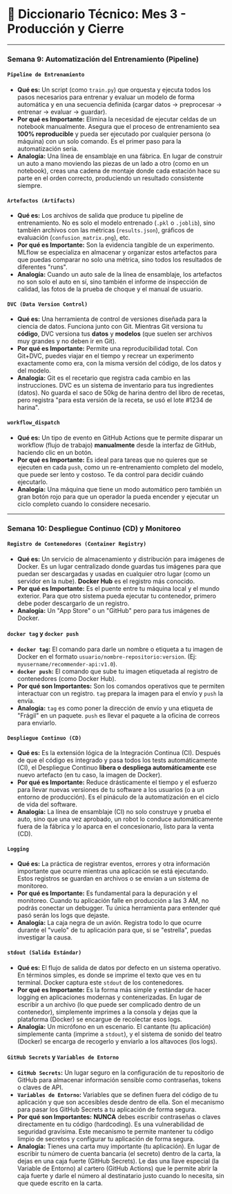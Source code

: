 # 📖 Diccionario Técnico: Mes 3 - Producción y Cierre

---

### Semana 9: Automatización del Entrenamiento (Pipeline)

#### **`Pipeline de Entrenamiento`**
- **Qué es:** Un script (como `train.py`) que orquesta y ejecuta todos los pasos necesarios para entrenar y evaluar un modelo de forma automática y en una secuencia definida (cargar datos -> preprocesar -> entrenar -> evaluar -> guardar).
- **Por qué es Importante:** Elimina la necesidad de ejecutar celdas de un notebook manualmente. Asegura que el proceso de entrenamiento sea **100% reproducible** y pueda ser ejecutado por cualquier persona (o máquina) con un solo comando. Es el primer paso para la automatización seria.
- **Analogía:** Una línea de ensamblaje en una fábrica. En lugar de construir un auto a mano moviendo las piezas de un lado a otro (como en un notebook), creas una cadena de montaje donde cada estación hace su parte en el orden correcto, produciendo un resultado consistente siempre.

#### **`Artefactos (Artifacts)`**
- **Qué es:** Los archivos de salida que produce tu pipeline de entrenamiento. No es solo el modelo entrenado (`.pkl` o `.joblib`), sino también archivos con las métricas (`results.json`), gráficos de evaluación (`confusion_matrix.png`), etc.
- **Por qué es Importante:** Son la evidencia tangible de un experimento. MLflow se especializa en almacenar y organizar estos artefactos para que puedas comparar no solo una métrica, sino todos los resultados de diferentes "runs".
- **Analogía:** Cuando un auto sale de la línea de ensamblaje, los artefactos no son solo el auto en sí, sino también el informe de inspección de calidad, las fotos de la prueba de choque y el manual de usuario.

#### **`DVC (Data Version Control)`**
- **Qué es:** Una herramienta de control de versiones diseñada para la ciencia de datos. Funciona junto con Git. Mientras Git versiona tu **código**, DVC versiona tus **datos** y **modelos** (que suelen ser archivos muy grandes y no deben ir en Git).
- **Por qué es Importante:** Permite una reproducibilidad total. Con Git+DVC, puedes viajar en el tiempo y recrear un experimento exactamente como era, con la misma versión del código, de los datos y del modelo.
- **Analogía:** Git es el recetario que registra cada cambio en las instrucciones. DVC es un sistema de inventario para tus ingredientes (datos). No guarda el saco de 50kg de harina dentro del libro de recetas, pero registra "para esta versión de la receta, se usó el lote #1234 de harina".

#### **`workflow_dispatch`**
- **Qué es:** Un tipo de evento en GitHub Actions que te permite disparar un workflow (flujo de trabajo) **manualmente** desde la interfaz de GitHub, haciendo clic en un botón.
- **Por qué es Importante:** Es ideal para tareas que no quieres que se ejecuten en cada `push`, como un re-entrenamiento completo del modelo, que puede ser lento y costoso. Te da control para decidir cuándo ejecutarlo.
- **Analogía:** Una máquina que tiene un modo automático pero también un gran botón rojo para que un operador la pueda encender y ejecutar un ciclo completo cuando lo considere necesario.

---

### Semana 10: Despliegue Continuo (CD) y Monitoreo

#### **`Registro de Contenedores (Container Registry)`**
- **Qué es:** Un servicio de almacenamiento y distribución para imágenes de Docker. Es un lugar centralizado donde guardas tus imágenes para que puedan ser descargadas y usadas en cualquier otro lugar (como un servidor en la nube). **Docker Hub** es el registro más conocido.
- **Por qué es Importante:** Es el puente entre tu máquina local y el mundo exterior. Para que otro sistema pueda ejecutar tu contenedor, primero debe poder descargarlo de un registro.
- **Analogía:** Un "App Store" o un "GitHub" pero para tus imágenes de Docker.

#### **`docker tag` y `docker push`**
- **`docker tag`:** El comando para darle un nombre o etiqueta a tu imagen de Docker en el formato `usuario/nombre-repositorio:version`. (Ej: `myusername/recommender-api:v1.0`).
- **`docker push`:** El comando que sube tu imagen etiquetada al registro de contenedores (como Docker Hub).
- **Por qué son Importantes:** Son los comandos operativos que te permiten interactuar con un registro. `tag` prepara la imagen para el envío y `push` la envía.
- **Analogía:** `tag` es como poner la dirección de envío y una etiqueta de "Frágil" en un paquete. `push` es llevar el paquete a la oficina de correos para enviarlo.

#### **`Despliegue Continuo (CD)`**
- **Qué es:** Es la extensión lógica de la Integración Continua (CI). Después de que el código es integrado y pasa todos los tests automáticamente (CI), el Despliegue Continuo **libera o despliega automáticamente** ese nuevo artefacto (en tu caso, la imagen de Docker).
- **Por qué es Importante:** Reduce drásticamente el tiempo y el esfuerzo para llevar nuevas versiones de tu software a los usuarios (o a un entorno de producción). Es el pináculo de la automatización en el ciclo de vida del software.
- **Analogía:** La línea de ensamblaje (CI) no solo construye y prueba el auto, sino que una vez aprobado, un robot lo conduce automáticamente fuera de la fábrica y lo aparca en el concesionario, listo para la venta (CD).

#### **`Logging`**
- **Qué es:** La práctica de registrar eventos, errores y otra información importante que ocurre mientras una aplicación se está ejecutando. Estos registros se guardan en archivos o se envían a un sistema de monitoreo.
- **Por qué es Importante:** Es fundamental para la depuración y el monitoreo. Cuando tu aplicación falle en producción a las 3 AM, no podrás conectar un debugger. Tu única herramienta para entender qué pasó serán los logs que dejaste.
- **Analogía:** La caja negra de un avión. Registra todo lo que ocurre durante el "vuelo" de tu aplicación para que, si se "estrella", puedas investigar la causa.

#### **`stdout (Salida Estándar)`**
- **Qué es:** El flujo de salida de datos por defecto en un sistema operativo. En términos simples, es donde se imprime el texto que ves en tu terminal. Docker captura este `stdout` de los contenedores.
- **Por qué es Importante:** Es la forma más simple y estándar de hacer logging en aplicaciones modernas y contenerizadas. En lugar de escribir a un archivo (lo que puede ser complicado dentro de un contenedor), simplemente imprimes a la consola y dejas que la plataforma (Docker) se encargue de recolectar esos logs.
- **Analogía:** Un micrófono en un escenario. El cantante (tu aplicación) simplemente canta (imprime a `stdout`), y el sistema de sonido del teatro (Docker) se encarga de recogerlo y enviarlo a los altavoces (los logs).

#### **`GitHub Secrets` y `Variables de Entorno`**
- **`GitHub Secrets`:** Un lugar seguro en la configuración de tu repositorio de GitHub para almacenar información sensible como contraseñas, tokens o claves de API.
- **`Variables de Entorno`:** Variables que se definen fuera del código de tu aplicación y que son accesibles desde dentro de ella. Son el mecanismo para pasar los GitHub Secrets a tu aplicación de forma segura.
- **Por qué son Importantes:** **NUNCA** debes escribir contraseñas o claves directamente en tu código (hardcoding). Es una vulnerabilidad de seguridad gravísima. Este mecanismo te permite mantener tu código limpio de secretos y configurar tu aplicación de forma segura.
- **Analogía:** Tienes una carta muy importante (tu aplicación). En lugar de escribir tu número de cuenta bancaria (el secreto) dentro de la carta, la dejas en una caja fuerte (GitHub Secrets). Le das una llave especial (la Variable de Entorno) al cartero (GitHub Actions) que le permite abrir la caja fuerte y darle el número al destinatario justo cuando lo necesita, sin que quede escrito en la carta.